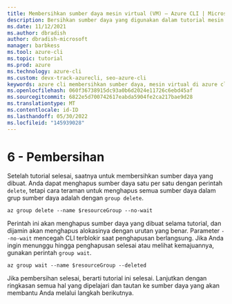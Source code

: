 ```yaml
---
title: Membersihkan sumber daya mesin virtual (VM) – Azure CLI | Microsoft Docs
description: Bersihkan sumber daya yang digunakan dalam tutorial mesin virtual.
ms.date: 11/12/2021
ms.author: dbradish
author: dbradish-microsoft
manager: barbkess
ms.tool: azure-cli
ms.topic: tutorial
ms.prod: azure
ms.technology: azure-cli
ms.custom: devx-track-azurecli, seo-azure-cli
keywords: azure cli membersihkan sumber daya, mesin virtual di azure cli
ms.openlocfilehash: 060f36738915dc93a0b6d2024e11726c6ebd45af
ms.sourcegitcommit: 6822e5d700742617eabda5904fe2ca217bae9d28
ms.translationtype: MT
ms.contentlocale: id-ID
ms.lasthandoff: 05/30/2022
ms.locfileid: "145939028"
---
```

# <a name="6---cleanup"></a>6 - Pembersihan

Setelah tutorial selesai, saatnya untuk membersihkan sumber daya yang dibuat. Anda dapat menghapus sumber daya satu per satu dengan perintah `delete`, tetapi cara teraman untuk menghapus semua sumber daya dalam grup sumber daya adalah dengan `group delete`.

```azurecli-interactive
az group delete --name $resourceGroup --no-wait
```

Perintah ini akan menghapus sumber daya yang dibuat selama tutorial, dan dijamin akan menghapus alokasinya dengan urutan yang benar. Parameter `--no-wait` mencegah CLI terblokir saat penghapusan berlangsung. Jika Anda ingin menunggu hingga penghapusan selesai atau melihat kemajuannya, gunakan perintah `group wait`.

```azurecli-interactive
az group wait --name $resourceGroup --deleted
```

Jika pembersihan selesai, berarti tutorial ini selesai. Lanjutkan dengan ringkasan semua hal yang dipelajari dan tautan ke sumber daya yang akan membantu Anda melalui langkah berikutnya.
